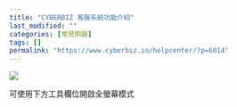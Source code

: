 ```yaml
---
title: "CYBERBIZ 客服系統功能介紹"
last_modified: ""
categories: [常見問題]
tags: []
permalink: "https://www.cyberbiz.io/helpcenter/?p=6014"
---
```


![](https://www.cyberbiz.io/support/wp-content/uploads/2021/12/fountain-pen.png)

可使用下方工具欄位開啟全螢幕模式

